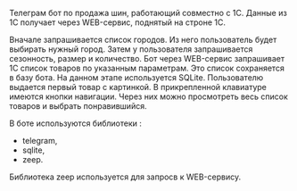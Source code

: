 Телеграм бот по продажа шин, работающий совместно с 1С. 
Данные из 1С получает через WEB-сервис, поднятый на строне 1С.

Вначале запрашивается список городов. Из него пользователь будет выбирать нужный город.
Затем у пользователя запрашивается сезонность, размер и количество.
Бот через WEB-сервис запрашивает 1С список товаров по указанным параметрам.
Это список сохраняется в базу бота. На данном этапе используется SQLite.
Пользователю выдается первый товар с картинкой. В прикрепленной клавиатуре 
имеются кнопки навигации. Через них можно просмотреть весь список товаров
и выбрать понравившийся. 

В боте используются библиотеки :
- telegram,
- sqlite,
- zeep.

Библиотека zeep используется для запросв к WEB-сервису.
